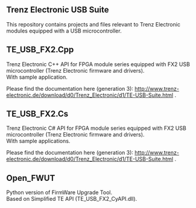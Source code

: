 ## Trenz Electronic USB Suite
This repository contains projects and files relevant to Trenz Electronic modules equipped with a USB microcontroller.

## TE_USB_FX2.Cpp<br />
Trenz Electronic C++ API for FPGA module series equipped with FX2 USB microcontroller (Trenz Electronic firmware and drivers).<br />
With sample application.

Please find the documentation here (generation 3): http://www.trenz-electronic.de/download/d0/Trenz_Electronic/d1/TE-USB-Suite.html .

## TE_USB_FX2.Cs<br />
Trenz Electronic C#  API for FPGA module series equipped with FX2 USB microcontroller (Trenz Electronic firmware and drivers).<br />
With sample applications.

Please find the documentation here (generation 3): http://www.trenz-electronic.de/download/d0/Trenz_Electronic/d1/TE-USB-Suite.html .

## Open_FWUT
Python version of FirmWare Upgrade Tool.<br /> Based on Simplified TE API (TE_USB_FX2_CyAPI.dll).<br />
